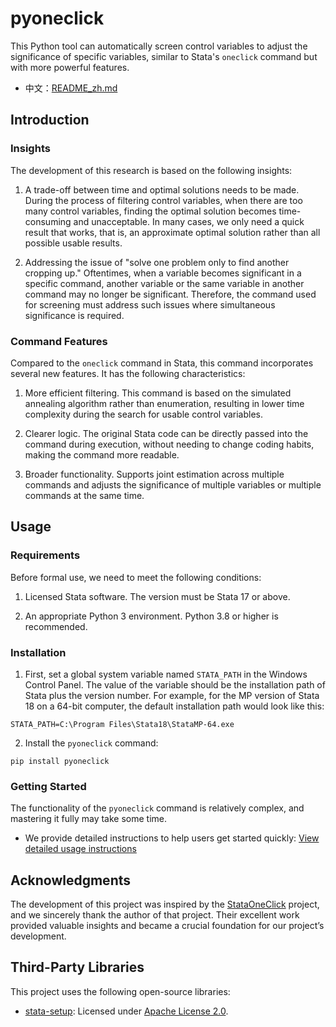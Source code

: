 
# pyoneclick

This Python tool can automatically screen control variables to adjust the significance of specific variables, similar to Stata's `oneclick` command but with more powerful features.

- 中文：[README_zh.md](https://github.com/zpjbtdjm/pyoneclick/blob/master/README_zh.md)

## Introduction

### Insights

The development of this research is based on the following insights:

1. A trade-off between time and optimal solutions needs to be made. During the process of filtering control variables, when there are too many control variables, finding the optimal solution becomes time-consuming and unacceptable. In many cases, we only need a quick result that works, that is, an approximate optimal solution rather than all possible usable results.

2. Addressing the issue of "solve one problem only to find another cropping up." Oftentimes, when a variable becomes significant in a specific command, another variable or the same variable in another command may no longer be significant. Therefore, the command used for screening must address such issues where simultaneous significance is required.

### Command Features

Compared to the `oneclick` command in Stata, this command incorporates several new features. It has the following characteristics:

1. More efficient filtering. This command is based on the simulated annealing algorithm rather than enumeration, resulting in lower time complexity during the search for usable control variables.

2. Clearer logic. The original Stata code can be directly passed into the command during execution, without needing to change coding habits, making the command more readable.

3. Broader functionality. Supports joint estimation across multiple commands and adjusts the significance of multiple variables or multiple commands at the same time.

## Usage

### Requirements

Before formal use, we need to meet the following conditions:

1. Licensed Stata software. The version must be Stata 17 or above.

2. An appropriate Python 3 environment. Python 3.8 or higher is recommended.

### Installation

1. First, set a global system variable named `STATA_PATH` in the Windows Control Panel. The value of the variable should be the installation path of Stata plus the version number. For example, for the MP version of Stata 18 on a 64-bit computer, the default installation path would look like this:
```
STATA_PATH=C:\Program Files\Stata18\StataMP-64.exe
```

2. Install the `pyoneclick` command:
```shell
pip install pyoneclick
```

### Getting Started

The functionality of the `pyoneclick` command is relatively complex, and mastering it fully may take some time.
- We provide detailed instructions to help users get started quickly: [View detailed usage instructions](https://github.com/zpjbtdjm/pyoneclick/blob/master/docs/USAGE.md)

## Acknowledgments

The development of this project was inspired by the [StataOneClick](https://github.com/ShutterZor/StataOneClick) project, and we sincerely thank the author of that project. Their excellent work provided valuable insights and became a crucial foundation for our project’s development.

## Third-Party Libraries

This project uses the following open-source libraries:
- [stata-setup](https://pypi.org/project/stata-setup/): Licensed under [Apache License 2.0](https://www.apache.org/licenses/LICENSE-2.0).

